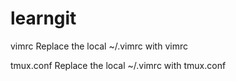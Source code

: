 # learngit
vimrc
Replace the local ~/.vimrc with vimrc

tmux.conf
Replace the local ~/.vimrc with tmux.conf
